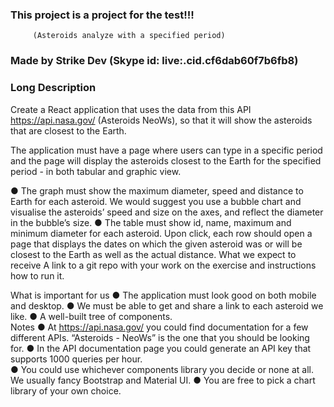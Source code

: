 ###       This project is a project for the test!!!
         (Asteroids analyze with a specified period)

###       Made by Strike Dev  (Skype id: live:.cid.cf6dab60f7b6fb8)


###       Long Description


Create a React application that uses the data from this API https://api.nasa.gov/ (Asteroids NeoWs), so that it will show the asteroids that are closest to the Earth.

The application must have a page where users can type in a specific period and the page will display the asteroids closest to the Earth for the specified period - in both tabular and graphic view. 

●	The graph must show the maximum diameter, speed and distance to Earth for each asteroid. We would suggest you use a bubble chart and visualise the asteroids’ speed and size on the axes, and reflect the diameter in the bubble’s size. 
●	The table must show id, name, maximum and minimum diameter for each asteroid. Upon click, each row should open a page that displays the dates on which the given asteroid was or will be closest to the Earth as well as the actual distance.
What we expect to receive
A link to a git repo with your work on the exercise and instructions how to run it. 

What is important for us
●	The application must look good on both mobile and desktop.
●	We must be able to get and share a link to each asteroid we like. 
●	A well-built tree of components.  
Notes
●	At https://api.nasa.gov/ you could find documentation for a few different APIs. “Asteroids - NeoWs” is the one that you should be looking for. 
●	In the API documentation page you could generate an API key that supports 1000 queries per hour.  
●	You could use whichever components library you decide or none at all. We usually fancy Bootstrap and Material UI. 
●	You are free to pick a chart library of your own choice. 

